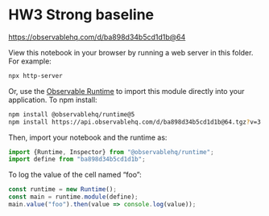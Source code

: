 # HW3 Strong baseline

https://observablehq.com/d/ba898d34b5cd1d1b@64

View this notebook in your browser by running a web server in this folder. For
example:

~~~sh
npx http-server
~~~

Or, use the [Observable Runtime](https://github.com/observablehq/runtime) to
import this module directly into your application. To npm install:

~~~sh
npm install @observablehq/runtime@5
npm install https://api.observablehq.com/d/ba898d34b5cd1d1b@64.tgz?v=3
~~~

Then, import your notebook and the runtime as:

~~~js
import {Runtime, Inspector} from "@observablehq/runtime";
import define from "ba898d34b5cd1d1b";
~~~

To log the value of the cell named “foo”:

~~~js
const runtime = new Runtime();
const main = runtime.module(define);
main.value("foo").then(value => console.log(value));
~~~
